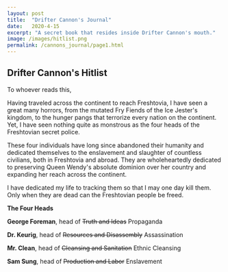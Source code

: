```yaml
---
layout: post
title:  "Drifter Cannon's Journal"
date:   2020-4-15
excerpt: "A secret book that resides inside Drifter Cannon's mouth."
image: /images/hitlist.png
permalink: /cannons_journal/page1.html
---
```


## Drifter Cannon's Hitlist

To whoever reads this,

Having traveled across the continent to reach Freshtovia, I have seen a great many horrors, from the mutated Fry Fiends of the Ice Jester's kingdom, to the hunger pangs that terrorize every nation on the continent. Yet, I have seen nothing quite as monstrous as the four heads of the Freshtovian secret police.

These four individuals have long since abandoned their humanity and dedicated themselves to the enslavement and slaughter of countless civilians, both in Freshtovia and abroad. They are wholeheartedly dedicated to preserving Queen Wendy's absolute dominion over her country and expanding her reach across the continent.

I have dedicated my life to tracking them so that I may one day kill them. Only when they are dead can the Freshtovian people be freed.

**The Four Heads**

**George Foreman**, head of ~~Truth and Ideas~~ Propaganda

**Dr. Keurig**, head of ~~Resources and Disassembly~~ Assassination

**Mr. Clean**, head of ~~Cleansing and Sanitation~~ Ethnic Cleansing

**Sam Sung**, head of ~~Production and Labor~~ Enslavement
